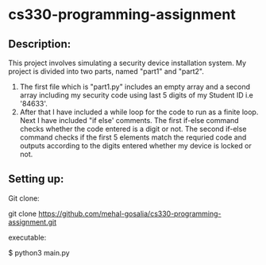 # cs330-programming-assignment
## Description:
  This project involves simulating a security device installation system. My project is divided into two parts, named "part1" and "part2".
  
  1. The first file which is "part1.py" includes an empty array and a second array including my security code using last 5 digits of my Student ID i.e '84633'.
  2. After that I have included a while loop for the code to run as a finite loop. Next I have included "if else' comments. The first if-else command checks whether the code entered is a digit or not. The second if-else command checks if the first 5 elements match the requried code and outputs according to the digits entered whether my device is locked or not.


## Setting up:

Git clone:

git clone https://github.com/mehal-gosalia/cs330-programming-assignment.git

executable:

$ python3 main.py

 
